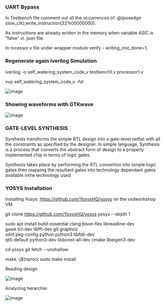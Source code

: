 ### UART Bypass

In Testbench file comment out all the occurrences of:
@(posedge slow_clk);write_instruction(32'h00000000). 

As instructions are already written in the memory when variable ASIC  is "false" in .json file. 

In rocessor.v file under wrapper module verify - writing_inst_done=1;

### Regenerate again iverilog Simulation

iverilog -o self_watering_system_code_v testbench1.v processor1.v

vvp self_watering_system_code_v -fst

![image](https://github.com/joses-bot/vsdiat_workshop/assets/83429049/d36ca831-63a9-49ed-83de-3c09631418a0)


### Showing waveforms with GTKwave

![image](https://github.com/joses-bot/vsdiat_workshop/assets/83429049/437dd3a5-f4ff-4722-970c-c389007d19b4)

### GATE-LEVEL SYNTHESIS

Synthesis transforms the simple RTL design into a gate-level netlist with all the constraints as specified by the designer. In simple language, Synthesis is a process that converts the abstract form of design to a properly implemented chip in terms of logic gates.

Synthesis takes place by performing the RTL convertion into simple logic gates then mapping the resultant gates into technology dependant gates available inthe technology used


### YOSYS Installation

Installing Yosys: https://github.com/YosysHQ/yosys on the vsdworkshop VM.

git clone https://github.com/YosysHQ/yosys yosys --depth 1

sudo apt install build-essential clang bison flex libreadline-dev \
    gawk tcl-dev libffi-dev git graphviz \
    xdot pkg-config python python3 libftdi-dev \
    qt5-default python3-dev libboost-all-dev cmake libeigen3-dev

cd yosys
git fetch --unshallow

make -j$(nproc)
sudo make install

Reading design

![image](https://github.com/joses-bot/vsdiat_workshop/assets/83429049/4c61bf7e-2743-45a0-a70b-e072d469e1fa)

Analyzing herarchie:

![image](https://github.com/joses-bot/vsdiat_workshop/assets/83429049/98328a5b-3d10-455a-a85a-28567b78d637)


